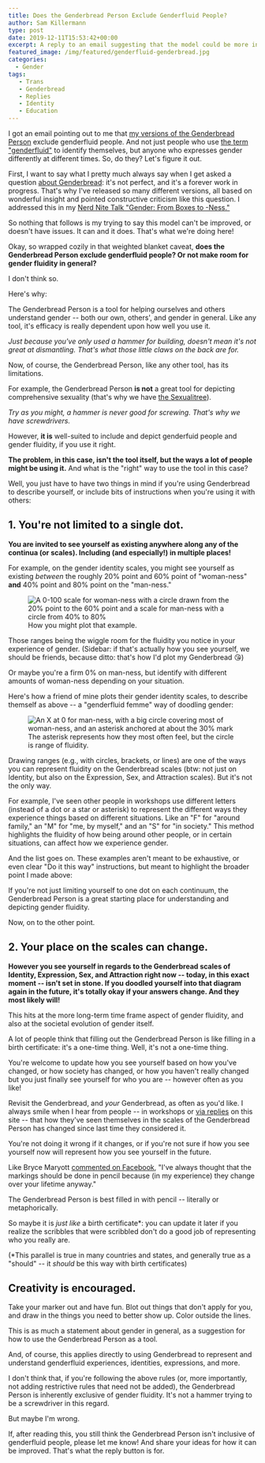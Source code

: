 ```yaml
---
title: Does the Genderbread Person Exclude Genderfluid People?
author: Sam Killermann
type: post
date: 2019-12-11T15:53:42+00:00
excerpt: A reply to an email suggesting that the model could be more inclusive, where I suggest that something else might be the problem.
featured_image: /img/featured/genderfluid-genderbread.jpg
categories: 
  - Gender
tags:
   - Trans
   - Genderbread
   - Replies
   - Identity
   - Education
---
```


I got an email pointing out to me that [my versions of the Genderbread Person](/genderbread-person/) exclude genderfluid people. And not just people who use [the term "genderfluid"](/2013/01/a-comprehensive-list-of-lgbtq-term-definitions/#term-genderfluid) to identify themselves, but anyone who expresses gender differently at different times. So, do they? Let's figure it out.

First, I want to say what I pretty much always say when I get asked a question [about Genderbread](/tags/genderbread/): it's not perfect, and it's a forever work in progress. That's why I've released so many different versions, all based on wonderful insight and pointed constructive criticism like this question. I addressed this in my [Nerd Nite Talk "Gender: From Boxes to -Ness."](/videos/gender-from-checkboxes-to-continuums)

So nothing that follows is my trying to say this model can't be improved, or doesn't have issues. It can and it does. That's what we're doing here!

Okay, so wrapped cozily in that weighted blanket caveat, **does the Genderbread Person exclude genderfluid people? Or not make room for gender fluidity in general?**

I don't think so.

Here's why:

The Genderbread Person is a tool for helping ourselves and others understand gender -- both our own, others', and gender in general. Like any tool, it's efficacy is really dependent upon how well you use it.

_Just because you've only used a hammer for building, doesn't mean it's not great at dismantling. That's what those little claws on the back are for._

Now, of course, the Genderbread Person, like any other tool, has its limitations.

For example, the Genderbread Person **is not** a great tool for depicting comprehensive sexuality (that's why we have [the Sexualitree](/2016/05/sexualitree-model-of-comprehensive-sexuality/)). 

_Try as you might, a hammer is never good for screwing. That's why we have screwdrivers._

However, **it is** well-suited to include and depict genderfuid people and gender fluidity, if you use it right. 

**The problem, in this case, isn't the tool itself, but the ways a lot of people might be using it.** And what is the "right" way to use the tool in this case? 

Well, you just have to have two things in mind if you're using Genderbread to describe yourself, or include bits of instructions when you're using it with others:

## 1. You're not limited to a single dot.

**You are invited to see yourself as existing anywhere along any of the continua (or scales). Including (and especially!) in multiple places!**

For example, on the gender identity scales, you might see yourself as existing _between_ the roughly 20% point and 60% point of "woman-ness" **and** 40% point and 80% point on the "man-ness."

<figure class="aligncenter">
    <img src="/img/posts/genderbread-person-fluid-identity-scales.jpg" alt="A 0-100 scale for woman-ness with a circle drawn from the 20% point to the 60% point and a scale for man-ness with a circle from 40% to 80%" class="shadow" />
    <figcaption>How you might plot that example.<figcaption>
</figure>

Those ranges being the wiggle room for the fluidity you notice in your experience of gender. (Sidebar: if that's actually how you see yourself, we should be friends, because ditto: that's how I'd plot my Genderbread 😘)

Or maybe you're a firm 0% on man-ness, but identify with different amounts of woman-ness depending on your situation. 

Here's how a friend of mine plots their gender identity scales, to describe themself as above -- a "genderfluid femme" way of doodling gender:

<figure class="aligncenter">
    <img src="/img/posts/genderbread-person-fluid-femme-identity.jpg" alt="An X at 0 for man-ness, with a big circle covering most of woman-ness, and an asterisk anchored at about the 30% mark" class="shadow" />
    <figcaption>The asterisk represents how they most often feel, but the circle is range of fluidity.<figcaption>
</figure> 

Drawing ranges (e.g., with circles, brackets, or lines) are one of the ways you can represent fluidity on the Genderbread scales (btw: not just on Identity, but also on the Expression, Sex, and Attraction scales). But it's not the only way.

For example, I've seen other people in workshops use different letters (instead of a dot or a star or asterisk) to represent the different ways they experience things based on different situations. Like an "F" for "around family," an "M" for "me, by myself," and an "S" for "in society." This method highlights the fluidity of how being around other people, or in certain situations, can affect how we experience gender.

And the list goes on. These examples aren't meant to be exhaustive, or even clear "Do it this way" instructions, but meant to highlight the broader point I made above: 

If you're not just limiting yourself to one dot on each continuum, the Genderbread Person is a great starting place for understanding and depicting gender fluidity.

Now, on to the other point.

## 2. Your place on the scales can change.

**However you see yourself in regards to the Genderbread scales of Identity, Expression, Sex, and Attraction right now -- today, in this exact moment -- isn't set in stone. If you doodled yourself into that diagram again in the future, it's totally okay if your answers change. And they most likely will!**

This hits at the more long-term time frame aspect of gender fluidity, and also at the societal evolution of gender itself. 

A lot of people think that filling out the Genderbread Person is like filling in a birth certificate: it's a one-time thing. Well, it's not a one-time thing. 

You're welcome to update how you see yourself based on how you've changed, or how society has changed, or how you haven't really changed but you just finally see yourself for who you are -- however often as you like!

Revisit the Genderbread, and _your_ Genderbread, as often as you'd like. I always smile when I hear from people -- in workshops or [via replies](/reply/) on this site -- that how they've seen themselves in the scales of the Genderbread Person has changed since last time they considered it.

You're not doing it wrong if it changes, or if you're not sure if how you see yourself now will represent how you see yourself in the future.

Like Bryce Maryott [commented on Facebook](https://facebook.com/metrosam), "I've always thought that the markings should be done in pencil because (in my experience) they change over your lifetime anyway."

The Genderbread Person is best filled in with pencil -- literally or metaphorically. 

So maybe it is _just like_ a birth certificate*: you can update it later if you realize the scribbles that were scribbled don't do a good job of representing who you really are.

(*This parallel is true in many countries and states, and generally true as a "should" -- it _should_ be this way with birth certificates)

## Creativity is encouraged.

Take your marker out and have fun. Blot out things that don't apply for you, and draw in the things you need to better show up. Color outside the lines.

This is as much a statement about gender in general, as a suggestion for how to use the Genderbread Person as a tool. 

And, of course, this applies directly to using Genderbread to represent and understand genderfluid experiences, identities, expressions, and more. 

I don't think that, if you're following the above rules (or, more importantly, not adding restrictive rules that need not be added), the Genderbread Person is inherently exclusive of gender fluidity. It's not a hammer trying to be a screwdriver in this regard.

But maybe I'm wrong. 

If, after reading this, you still think the Genderbread Person isn't inclusive of genderfluid people, please let me know! And share your ideas for how it can be improved. That's what the reply button is for.